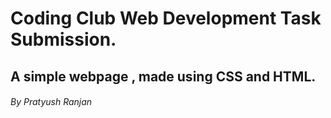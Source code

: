 # Coding Club Web Development Task Submission.
## A simple webpage , made using CSS and HTML.
###### By Pratyush Ranjan
